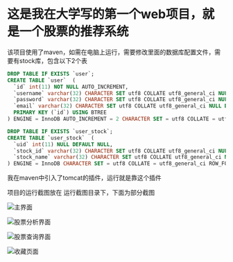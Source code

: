 # 这是我在大学写的第一个web项目，就是一个股票的推荐系统

该项目使用了maven，如需在电脑上运行，需要修改里面的数据库配置文件，需要有stock库，包含以下2个表
```sql
DROP TABLE IF EXISTS `user`;
CREATE TABLE `user`  (
  `id` int(11) NOT NULL AUTO_INCREMENT,
  `username` varchar(32) CHARACTER SET utf8 COLLATE utf8_general_ci NULL DEFAULT NULL,
  `password` varchar(32) CHARACTER SET utf8 COLLATE utf8_general_ci NULL DEFAULT NULL,
  `email` varchar(32) CHARACTER SET utf8 COLLATE utf8_general_ci NULL DEFAULT NULL,
  PRIMARY KEY (`id`) USING BTREE
) ENGINE = InnoDB AUTO_INCREMENT = 2 CHARACTER SET = utf8 COLLATE = utf8_general_ci ROW_FORMAT = Dynamic;
```
```sql
DROP TABLE IF EXISTS `user_stock`;
CREATE TABLE `user_stock`  (
  `uid` int(11) NULL DEFAULT NULL,
  `stock_id` varchar(32) CHARACTER SET utf8 COLLATE utf8_general_ci NULL DEFAULT NULL,
  `stock_name` varchar(32) CHARACTER SET utf8 COLLATE utf8_general_ci NULL DEFAULT NULL
) ENGINE = InnoDB CHARACTER SET = utf8 COLLATE = utf8_general_ci ROW_FORMAT = Dynamic;
```

我在maven中引入了tomcat的插件，运行就是靠这个插件

项目的运行截图放在 运行截图目录下，下面为部分截图

![主界面](https://github.com/c-ttpfx/university/blob/main/%E5%A4%A7%E4%B8%80/java/%E8%82%A1%E7%A5%A8%E6%8E%A8%E8%8D%90%E7%B3%BB%E7%BB%9F/%E6%BC%94%E7%A4%BA%E5%9B%BE%E7%89%87/%E4%B8%BB%E9%A1%B5%E9%9D%A2.png)

![股票分析界面](https://github.com/c-ttpfx/university/blob/main/%E5%A4%A7%E4%B8%80/java/%E8%82%A1%E7%A5%A8%E6%8E%A8%E8%8D%90%E7%B3%BB%E7%BB%9F/%E6%BC%94%E7%A4%BA%E5%9B%BE%E7%89%87/%E8%82%A1%E7%A5%A8%E5%88%86%E6%9E%90%E9%A1%B5%E9%9D%A2.png)

![股票查询界面](https://github.com/c-ttpfx/university/blob/main/%E5%A4%A7%E4%B8%80/java/%E8%82%A1%E7%A5%A8%E6%8E%A8%E8%8D%90%E7%B3%BB%E7%BB%9F/%E6%BC%94%E7%A4%BA%E5%9B%BE%E7%89%87/%E8%82%A1%E7%A5%A8%E6%9F%A5%E8%AF%A2%E9%A1%B5%E9%9D%A2.png)

![收藏页面](https://github.com/c-ttpfx/university/blob/main/%E5%A4%A7%E4%B8%80/java/%E8%82%A1%E7%A5%A8%E6%8E%A8%E8%8D%90%E7%B3%BB%E7%BB%9F/%E6%BC%94%E7%A4%BA%E5%9B%BE%E7%89%87/%E6%94%B6%E8%97%8F%E9%A1%B5%E9%9D%A2.png)
